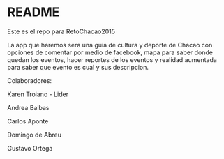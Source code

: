 # README #

Este es el repo para RetoChacao2015

La app que haremos sera una guia de cultura y deporte de Chacao con opciones de comentar por medio de facebook, mapa para saber donde quedan los eventos, hacer reportes de los eventos y realidad aumentada para saber que evento es cual y sus descripcion.

Colaboradores:

Karen Troiano - Lider

Andrea Balbas

Carlos Aponte

Domingo de Abreu

Gustavo Ortega